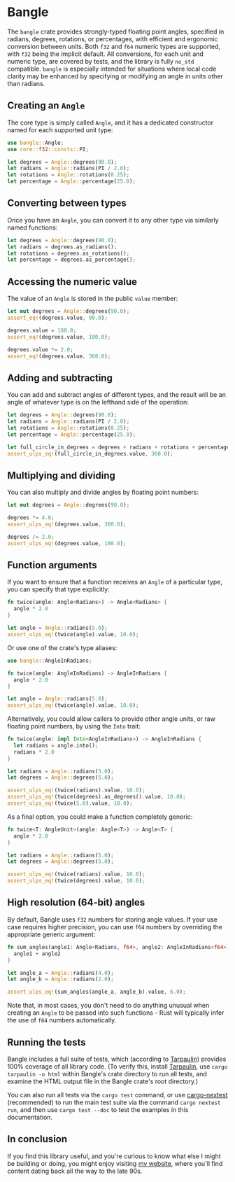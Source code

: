 # Bangle

The `bangle` crate provides strongly-typed floating point angles,
specified in radians, degrees, rotations, or percentages,
with efficient and ergonomic conversion between units.
Both `f32` and `f64` numeric types are supported,
with `f32` being the implicit default.
All conversions, for each unit and numeric type,
are covered by tests, and the library is fully `no_std` compatible.
`bangle` is especially intended for situations where local code clarity
may be enhanced by specifying or modifying an angle in units other than radians.


## Creating an `Angle`

The core type is simply called `Angle`, and it has a dedicated constructor
named for each supported unit type:

```rust
use bangle::Angle;
use core::f32::consts::PI;

let degrees = Angle::degrees(90.0);
let radians = Angle::radians(PI / 2.0);
let rotations = Angle::rotations(0.25);
let percentage = Angle::percentage(25.0);
```


## Converting between types

Once you have an `Angle`, you can convert it to any other type
via similarly named functions:

```rust
let degrees = Angle::degrees(90.0);
let radians = degrees.as_radians();
let rotations = degrees.as_rotations();
let percentage = degrees.as_percentage();
```


## Accessing the numeric value

The value of an `Angle` is stored in the public `value` member:

```rust
let mut degrees = Angle::degrees(90.0);
assert_eq!(degrees.value, 90.0);

degrees.value = 180.0;
assert_eq!(degrees.value, 180.0);

degrees.value *= 2.0;
assert_eq!(degrees.value, 360.0);
```


## Adding and subtracting

You can add and subtract angles of different types,
and the result will be an angle of whatever type is on
the lefthand side of the operation:

```rust
let degrees = Angle::degrees(90.0);
let radians = Angle::radians(PI / 2.0);
let rotations = Angle::rotations(0.25);
let percentage = Angle::percentage(25.0);

let full_circle_in_degrees = degrees + radians + rotations + percentage;
assert_ulps_eq!(full_circle_in_degrees.value, 360.0);
```


## Multiplying and dividing

You can also multiply and divide angles by floating point numbers:

```rust
let mut degrees = Angle::degrees(90.0);

degrees *= 4.0;
assert_ulps_eq!(degrees.value, 360.0);

degrees /= 2.0;
assert_ulps_eq!(degrees.value, 180.0);
```


## Function arguments

If you want to ensure that a function receives an `Angle` of a particular type,
you can specify that type explicitly:

```rust
fn twice(angle: Angle<Radians>) -> Angle<Radians> {
  angle * 2.0
}

let angle = Angle::radians(5.0);
assert_ulps_eq!(twice(angle).value, 10.0);
```

Or use one of the crate's type aliases:

```rust
use bangle::AngleInRadians;

fn twice(angle: AngleInRadians) -> AngleInRadians {
  angle * 2.0
}

let angle = Angle::radians(5.0);
assert_ulps_eq!(twice(angle).value, 10.0);
```

Alternatively, you could allow callers to provide other angle units,
or raw floating point numbers, by using the `Into` trait:

```rust
fn twice(angle: impl Into<AngleInRadians>) -> AngleInRadians {
  let radians = angle.into();
  radians * 2.0
}

let radians = Angle::radians(5.0);
let degrees = Angle::degrees(5.0);

assert_ulps_eq!(twice(radians).value, 10.0);
assert_ulps_eq!(twice(degrees).as_degrees().value, 10.0);
assert_ulps_eq!(twice(5.0).value, 10.0);
```

As a final option, you could make a function completely generic:

```rust
fn twice<T: AngleUnit>(angle: Angle<T>) -> Angle<T> {
  angle * 2.0
}

let radians = Angle::radians(5.0);
let degrees = Angle::degrees(5.0);

assert_ulps_eq!(twice(radians).value, 10.0);
assert_ulps_eq!(twice(degrees).value, 10.0);
```


## High resolution (64-bit) angles

By default, Bangle uses `f32` numbers for storing angle values.
If your use case requires higher precision,
you can use `f64` numbers by overriding the appropriate generic argument:

```rust
fn sum_angles(angle1: Angle<Radians, f64>, angle2: AngleInRadians<f64>) -> AngleInRadians<f64> {
  angle1 + angle2
}

let angle_a = Angle::radians(4.0);
let angle_b = Angle::radians(2.0);

assert_ulps_eq!(sum_angles(angle_a, angle_b).value, 6.0);
```

Note that, in most cases, you don't need to do anything unusual when creating an `Angle`
to be passed into such functions - Rust will typically infer the use of `f64` numbers automatically.


## Running the tests

Bangle includes a full suite of tests, which (according to [Tarpaulin]) provides 100% coverage of all library code.
(To verify this, install [Tarpaulin], use `cargo tarpaulin -o html` within Bangle's crate directory to run all tests,
and examine the HTML output file in the Bangle crate's root directory.)

You can also run all tests via the `cargo test` command,
or use [cargo-nextest] (recommended) to run the main test suite via the command `cargo nextest run`,
and then use `cargo test --doc` to test the examples in this documentation.

[Tarpaulin]: https://github.com/xd009642/tarpaulin
[cargo-nextest]: https://nexte.st/


## In conclusion

If you find this library useful, and you're curious to know what else I might be building or doing,
you might enjoy visiting [my website](https://benjiflaming.com), where you'll find content dating back
all the way to the late 90s.

